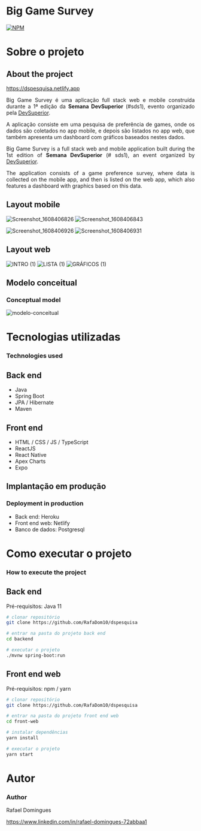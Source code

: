 # Big Game Survey
[![NPM](https://img.shields.io/npm/l/react)](https://github.com/RafaDom10/dspesquisa/blob/master/LICENSE) 

# Sobre o projeto
## About the project


https://dspesquisa.netlify.app

<div style="text-align: justify">  

Big Game Survey é uma aplicação full stack web e mobile construída durante a 1ª edição da **Semana DevSuperior** (#sds1), evento organizado pela [DevSuperior](https://devsuperior.com "Site da DevSuperior").

A aplicação consiste em uma pesquisa de preferência de games, onde os dados são coletados no app mobile, e depois são listados no app web, que também apresenta um dashboard com gráficos baseados nestes dados.


Big Game Survey is a full stack web and mobile application built during the 1st edition of **Semana DevSuperior** (# sds1), an event organized by [DevSuperior](https://devsuperior.com "DevSuperior website").

The application consists of a game preference survey, where data is collected on the mobile app, and then is listed on the web app, which also features a dashboard with graphics based on this data.
</div>

## Layout mobile
![Screenshot_1608406826](https://user-images.githubusercontent.com/61233562/102698035-64577180-4219-11eb-82b3-0a29e3471eaa.png)
![Screenshot_1608406843](https://user-images.githubusercontent.com/61233562/102698038-65889e80-4219-11eb-9afc-0d3cd151f6e8.png)

![Screenshot_1608406926](https://user-images.githubusercontent.com/61233562/102698039-65889e80-4219-11eb-9c1b-ed041031b37f.png)
![Screenshot_1608406931](https://user-images.githubusercontent.com/61233562/102698040-66213500-4219-11eb-9e89-e01b674a00e9.png)

## Layout web
![INTRO (1)](https://user-images.githubusercontent.com/61233562/96346679-7e3ad380-1073-11eb-867f-0e53fc098a7d.png)
![LISTA (1)](https://user-images.githubusercontent.com/61233562/96346771-facdb200-1073-11eb-97fb-2a7e93107756.png)
![GRÁFICOS (1)](https://user-images.githubusercontent.com/61233562/96346788-10db7280-1074-11eb-95db-28c2f5a0006e.png)

## Modelo conceitual
### Conceptual model
![modelo-conceitual](https://user-images.githubusercontent.com/61233562/102698152-037c6900-421a-11eb-9e11-ac3ba0e5ad65.png)


# Tecnologias utilizadas
### Technologies used
## Back end
- Java
- Spring Boot
- JPA / Hibernate
- Maven
## Front end
- HTML / CSS / JS / TypeScript
- ReactJS
- React Native
- Apex Charts
- Expo
## Implantação em produção
### Deployment in production
- Back end: Heroku
- Front end web: Netlify
- Banco de dados: Postgresql


# Como executar o projeto
### How to execute the project

## Back end
Pré-requisitos: Java 11

```bash
# clonar repositório
git clone https://github.com/RafaDom10/dspesquisa

# entrar na pasta do projeto back end
cd backend

# executar o projeto
./mvnw spring-boot:run
```

## Front end web
Pré-requisitos: npm / yarn

```bash
# clonar repositório
git clone https://github.com/RafaDom10/dspesquisa

# entrar na pasta do projeto front end web
cd front-web

# instalar dependências
yarn install

# executar o projeto
yarn start
```


# Autor
### Author
Rafael Domingues

https://www.linkedin.com/in/rafael-domingues-72abbaa1
